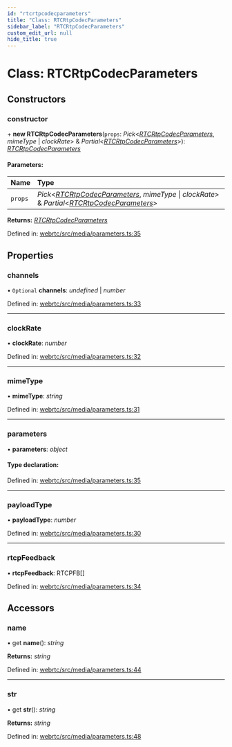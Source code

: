 ```yaml
---
id: "rtcrtpcodecparameters"
title: "Class: RTCRtpCodecParameters"
sidebar_label: "RTCRtpCodecParameters"
custom_edit_url: null
hide_title: true
---
```


# Class: RTCRtpCodecParameters

## Constructors

### constructor

\+ **new RTCRtpCodecParameters**(`props`: *Pick*<[*RTCRtpCodecParameters*](rtcrtpcodecparameters.md), *mimeType* \| *clockRate*\> & *Partial*<[*RTCRtpCodecParameters*](rtcrtpcodecparameters.md)\>): [*RTCRtpCodecParameters*](rtcrtpcodecparameters.md)

#### Parameters:

Name | Type |
:------ | :------ |
`props` | *Pick*<[*RTCRtpCodecParameters*](rtcrtpcodecparameters.md), *mimeType* \| *clockRate*\> & *Partial*<[*RTCRtpCodecParameters*](rtcrtpcodecparameters.md)\> |

**Returns:** [*RTCRtpCodecParameters*](rtcrtpcodecparameters.md)

Defined in: [webrtc/src/media/parameters.ts:35](https://github.com/shinyoshiaki/werift-webrtc/blob/b7c7a6e/packages/webrtc/src/media/parameters.ts#L35)

## Properties

### channels

• `Optional` **channels**: *undefined* \| *number*

Defined in: [webrtc/src/media/parameters.ts:33](https://github.com/shinyoshiaki/werift-webrtc/blob/b7c7a6e/packages/webrtc/src/media/parameters.ts#L33)

___

### clockRate

• **clockRate**: *number*

Defined in: [webrtc/src/media/parameters.ts:32](https://github.com/shinyoshiaki/werift-webrtc/blob/b7c7a6e/packages/webrtc/src/media/parameters.ts#L32)

___

### mimeType

• **mimeType**: *string*

Defined in: [webrtc/src/media/parameters.ts:31](https://github.com/shinyoshiaki/werift-webrtc/blob/b7c7a6e/packages/webrtc/src/media/parameters.ts#L31)

___

### parameters

• **parameters**: *object*

#### Type declaration:

Defined in: [webrtc/src/media/parameters.ts:35](https://github.com/shinyoshiaki/werift-webrtc/blob/b7c7a6e/packages/webrtc/src/media/parameters.ts#L35)

___

### payloadType

• **payloadType**: *number*

Defined in: [webrtc/src/media/parameters.ts:30](https://github.com/shinyoshiaki/werift-webrtc/blob/b7c7a6e/packages/webrtc/src/media/parameters.ts#L30)

___

### rtcpFeedback

• **rtcpFeedback**: RTCPFB[]

Defined in: [webrtc/src/media/parameters.ts:34](https://github.com/shinyoshiaki/werift-webrtc/blob/b7c7a6e/packages/webrtc/src/media/parameters.ts#L34)

## Accessors

### name

• get **name**(): *string*

**Returns:** *string*

Defined in: [webrtc/src/media/parameters.ts:44](https://github.com/shinyoshiaki/werift-webrtc/blob/b7c7a6e/packages/webrtc/src/media/parameters.ts#L44)

___

### str

• get **str**(): *string*

**Returns:** *string*

Defined in: [webrtc/src/media/parameters.ts:48](https://github.com/shinyoshiaki/werift-webrtc/blob/b7c7a6e/packages/webrtc/src/media/parameters.ts#L48)
